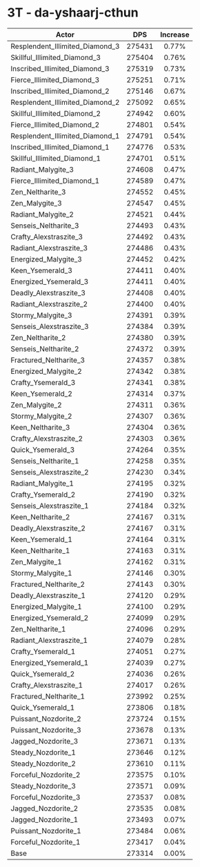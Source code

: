 # 3T - da-yshaarj-cthun
| Actor | DPS | Increase |
|---|:---:|:---:|
|Resplendent_Illimited_Diamond_3|275431|0.77%|
|Skillful_Illimited_Diamond_3|275404|0.76%|
|Inscribed_Illimited_Diamond_3|275319|0.73%|
|Fierce_Illimited_Diamond_3|275251|0.71%|
|Inscribed_Illimited_Diamond_2|275146|0.67%|
|Resplendent_Illimited_Diamond_2|275092|0.65%|
|Skillful_Illimited_Diamond_2|274942|0.60%|
|Fierce_Illimited_Diamond_2|274801|0.54%|
|Resplendent_Illimited_Diamond_1|274791|0.54%|
|Inscribed_Illimited_Diamond_1|274776|0.53%|
|Skillful_Illimited_Diamond_1|274701|0.51%|
|Radiant_Malygite_3|274608|0.47%|
|Fierce_Illimited_Diamond_1|274589|0.47%|
|Zen_Neltharite_3|274552|0.45%|
|Zen_Malygite_3|274547|0.45%|
|Radiant_Malygite_2|274521|0.44%|
|Senseis_Neltharite_3|274493|0.43%|
|Crafty_Alexstraszite_3|274492|0.43%|
|Radiant_Alexstraszite_3|274486|0.43%|
|Energized_Malygite_3|274452|0.42%|
|Keen_Ysemerald_3|274411|0.40%|
|Energized_Ysemerald_3|274411|0.40%|
|Deadly_Alexstraszite_3|274408|0.40%|
|Radiant_Alexstraszite_2|274400|0.40%|
|Stormy_Malygite_3|274391|0.39%|
|Senseis_Alexstraszite_3|274384|0.39%|
|Zen_Neltharite_2|274380|0.39%|
|Senseis_Neltharite_2|274372|0.39%|
|Fractured_Neltharite_3|274357|0.38%|
|Energized_Malygite_2|274342|0.38%|
|Crafty_Ysemerald_3|274341|0.38%|
|Keen_Ysemerald_2|274314|0.37%|
|Zen_Malygite_2|274311|0.36%|
|Stormy_Malygite_2|274307|0.36%|
|Keen_Neltharite_3|274304|0.36%|
|Crafty_Alexstraszite_2|274303|0.36%|
|Quick_Ysemerald_3|274264|0.35%|
|Senseis_Neltharite_1|274258|0.35%|
|Senseis_Alexstraszite_2|274230|0.34%|
|Radiant_Malygite_1|274195|0.32%|
|Crafty_Ysemerald_2|274190|0.32%|
|Senseis_Alexstraszite_1|274184|0.32%|
|Keen_Neltharite_2|274167|0.31%|
|Deadly_Alexstraszite_2|274167|0.31%|
|Keen_Ysemerald_1|274164|0.31%|
|Keen_Neltharite_1|274163|0.31%|
|Zen_Malygite_1|274162|0.31%|
|Stormy_Malygite_1|274146|0.30%|
|Fractured_Neltharite_2|274143|0.30%|
|Deadly_Alexstraszite_1|274120|0.29%|
|Energized_Malygite_1|274100|0.29%|
|Energized_Ysemerald_2|274099|0.29%|
|Zen_Neltharite_1|274096|0.29%|
|Radiant_Alexstraszite_1|274079|0.28%|
|Crafty_Ysemerald_1|274051|0.27%|
|Energized_Ysemerald_1|274039|0.27%|
|Quick_Ysemerald_2|274036|0.26%|
|Crafty_Alexstraszite_1|274017|0.26%|
|Fractured_Neltharite_1|273992|0.25%|
|Quick_Ysemerald_1|273806|0.18%|
|Puissant_Nozdorite_2|273724|0.15%|
|Puissant_Nozdorite_3|273678|0.13%|
|Jagged_Nozdorite_3|273671|0.13%|
|Steady_Nozdorite_1|273646|0.12%|
|Steady_Nozdorite_2|273610|0.11%|
|Forceful_Nozdorite_2|273575|0.10%|
|Steady_Nozdorite_3|273571|0.09%|
|Forceful_Nozdorite_3|273537|0.08%|
|Jagged_Nozdorite_2|273535|0.08%|
|Jagged_Nozdorite_1|273493|0.07%|
|Puissant_Nozdorite_1|273484|0.06%|
|Forceful_Nozdorite_1|273417|0.04%|
|Base|273314|0.00%|
